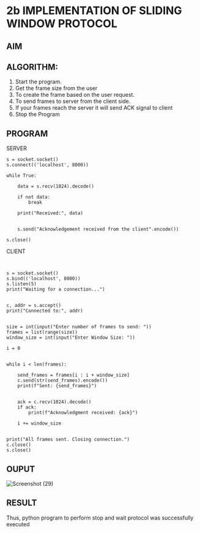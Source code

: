 # 2b IMPLEMENTATION OF SLIDING WINDOW PROTOCOL
## AIM
## ALGORITHM:
1. Start the program.
2. Get the frame size from the user
3. To create the frame based on the user request.
4. To send frames to server from the client side.
5. If your frames reach the server it will send ACK signal to client
6. Stop the Program
## PROGRAM
SERVER
```import socket
s = socket.socket()
s.connect(('localhost', 8000))

while True:
    
    data = s.recv(1024).decode()
    
    if not data:
        break  

    print("Received:", data)
    
    
    s.send("Acknowledgement received from the client".encode())

s.close()
```
CLIENT
```import socket


s = socket.socket()
s.bind(('localhost', 8000))
s.listen(5)
print("Waiting for a connection...")


c, addr = s.accept()
print("Connected to:", addr)


size = int(input("Enter number of frames to send: "))
frames = list(range(size))  
window_size = int(input("Enter Window Size: "))

i = 0  


while i < len(frames):
    
    send_frames = frames[i : i + window_size]
    c.send(str(send_frames).encode())  
    print(f"Sent: {send_frames}")

    
    ack = c.recv(1024).decode()
    if ack:
        print(f"Acknowledgment received: {ack}")
    
    i += window_size  


print("All frames sent. Closing connection.")
c.close()
s.close()
```
## OUPUT
![Screenshot (29)](https://github.com/user-attachments/assets/473a42df-6b76-4780-b087-0b21245fc67d)

## RESULT
Thus, python program to perform stop and wait protocol was successfully executed
